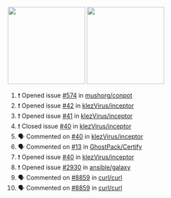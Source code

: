 <a href="https://github.com/bestrocker221"><img src="https://github-readme-stats.vercel.app/api?username=bestrocker221&count_private=true&theme=dark" height="180" /></a> <a href="https://github.com/bestrocker221"><img src="https://github-readme-stats.vercel.app/api/top-langs/?username=bestrocker221&langs_count=8&theme=dark&hide=tex,java,html,css&layout=compact" height="180" /></a>


<!--START_SECTION:activity--> 
1. ❗️ Opened issue [#574](https://github.com/mushorg/conpot/issues/574) in [mushorg/conpot](https://github.com/mushorg/conpot)
2. ❗️ Opened issue [#42](https://github.com/klezVirus/inceptor/issues/42) in [klezVirus/inceptor](https://github.com/klezVirus/inceptor)
3. ❗️ Opened issue [#41](https://github.com/klezVirus/inceptor/issues/41) in [klezVirus/inceptor](https://github.com/klezVirus/inceptor)
4. ❗️ Closed issue [#40](https://github.com/klezVirus/inceptor/issues/40) in [klezVirus/inceptor](https://github.com/klezVirus/inceptor)
5. 🗣 Commented on [#40](https://github.com/klezVirus/inceptor/issues/40) in [klezVirus/inceptor](https://github.com/klezVirus/inceptor)
6. 🗣 Commented on [#13](https://github.com/GhostPack/Certify/issues/13) in [GhostPack/Certify](https://github.com/GhostPack/Certify)
7. ❗️ Opened issue [#40](https://github.com/klezVirus/inceptor/issues/40) in [klezVirus/inceptor](https://github.com/klezVirus/inceptor)
8. ❗️ Opened issue [#2930](https://github.com/ansible/galaxy/issues/2930) in [ansible/galaxy](https://github.com/ansible/galaxy)
9. 🗣 Commented on [#8859](https://github.com/curl/curl/issues/8859) in [curl/curl](https://github.com/curl/curl)
10. 🗣 Commented on [#8859](https://github.com/curl/curl/issues/8859) in [curl/curl](https://github.com/curl/curl)
<!--END_SECTION:activity-->
